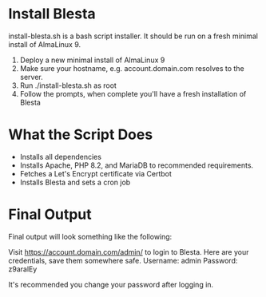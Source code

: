 # Install Blesta
install-blesta.sh is a bash script installer. It should be run on a fresh minimal install
of AlmaLinux 9.

1. Deploy a new minimal install of AlmaLinux 9
2. Make sure your hostname, e.g. account.domain.com resolves to the server.
3. Run ./install-blesta.sh as root 
4. Follow the prompts, when complete you'll have a fresh installation of Blesta

# What the Script Does
- Installs all dependencies
- Installs Apache, PHP 8.2, and MariaDB to recommended requirements.
- Fetches a Let's Encrypt certificate via Certbot
- Installs Blesta and sets a cron job

# Final Output
Final output will look something like the following:

Visit https://account.domain.com/admin/ to login to Blesta.
Here are your credentials, save them somewhere safe.
Username: admin
Password: z9aralEy

It's recommended you change your password after logging in.

